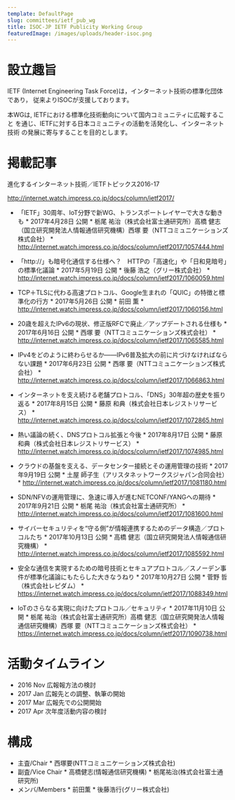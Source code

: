 ```yaml
---
template: DefaultPage
slug: committees/ietf_pub_wg
title: ISOC-JP IETF Publicity Working Group
featuredImage: /images/uploads/header-isoc.png
---
```

# 設立趣旨
IETF (Internet Engineering Task Force)は，インターネット技術の標準化団体であり，
従来よりISOCが支援しております。

本WGは, IETFにおける標準化技術動向について国内コミュニティに広報すること
を通じ、IETFに対する日本コミュニティの活動を活発化し、インターネット技術
の発展に寄与することを目的とします。

# 掲載記事

進化するインターネット技術／IETFトピックス2016-17

http://internet.watch.impress.co.jp/docs/column/ietf2017/

*  「IETF」30周年、IoT分野で新WG、トランスポートレイヤーで大きな動きも
       *  2017年4月28日 公開
       *  栃尾 祐治（株式会社富士通研究所）高橋 健志（国立研究開発法人情報通信研究機構）西塚 要（NTTコミュニケーションズ株式会社）
       *  http://internet.watch.impress.co.jp/docs/column/ietf2017/1057444.html

*  「http://」も暗号化通信する仕様へ？　HTTPの「高速化」や「日和見暗号」の標準化議論
       *  2017年5月19日 公開
       *  後藤 浩之（グリー株式会社）
       *  http://internet.watch.impress.co.jp/docs/column/ietf2017/1060059.html

*  TCP＋TLSに代わる高速プロトコル、Google生まれの「QUIC」の特徴と標準化の行方
       *  2017年5月26日 公開
       *  前田 薫
       *  http://internet.watch.impress.co.jp/docs/column/ietf2017/1060156.html

*  20歳を超えたIPv6の現状、修正版RFCで廃止／アップデートされる仕様も
       *  2017年6月16日 公開
       *  西塚 要（NTTコミュニケーションズ株式会社）
       *  http://internet.watch.impress.co.jp/docs/column/ietf2017/1065585.html

*  IPv4をどのように終わらせるか——IPv6普及拡大の前に片づけなければならない課題
       *  2017年6月23日 公開
       *  西塚 要（NTTコミュニケーションズ株式会社）
       *  http://internet.watch.impress.co.jp/docs/column/ietf2017/1066863.html

*  インターネットを支え続ける老舗プロトコル、「DNS」30年超の歴史を振り返る
       *  2017年8月15日 公開
       *  藤原 和典（株式会社日本レジストリサービス）
       *  http://internet.watch.impress.co.jp/docs/column/ietf2017/1072865.html

*  熱い議論の続く、DNSプロトコル拡張と今後
       *  2017年8月17日 公開
       *  藤原 和典（株式会社日本レジストリサービス）
       *  http://internet.watch.impress.co.jp/docs/column/ietf2017/1074985.html

*  クラウドの基盤を支える、データセンター接続とその運用管理の技術
       *  2017年9月19日 公開
       *  土屋 師子生（アリスタネットワークスジャパン合同会社）
       *  http://internet.watch.impress.co.jp/docs/column/ietf2017/1081180.html

*  SDN/NFVの運用管理に、急速に導入が進むNETCONF/YANGへの期待
       *  2017年9月21日 公開
       *  栃尾 祐治（株式会社富士通研究所）
       *  http://internet.watch.impress.co.jp/docs/column/ietf2017/1081600.html

*  サイバーセキュリティを“守る側”が情報連携するためのデータ構造／プロトコルたち
       *  2017年10月13日 公開
       *  高橋 健志（国立研究開発法人情報通信研究機構）
       *  http://internet.watch.impress.co.jp/docs/column/ietf2017/1085592.html

*  安全な通信を実現するための暗号技術とセキュアプロトコル／スノーデン事件が標準化議論にもたらした大きなうねり
       *  2017年10月27日 公開
       *  菅野 哲（株式会社レピダム）
       *  https://internet.watch.impress.co.jp/docs/column/ietf2017/1088349.html

*  IoTのさらなる実現に向けたプロトコル／セキュリティ
       *  2017年11月10日 公開
       *  栃尾 祐治（株式会社富士通研究所）高橋 健志（国立研究開発法人情報通信研究機構）西塚 要（NTTコミュニケーションズ株式会社）
       *  https://internet.watch.impress.co.jp/docs/column/ietf2017/1090738.html

# 活動タイムライン
*  2016 Nov 広報報方法の検討
*  2017 Jan 広報先との調整、執筆の開始
*  2017 Mar 広報先での公開開始
*  2017 Apr 次年度活動内容の検討

# 構成
*  主査/Chair
       * 西塚要(NTTコミュニケーションズ株式会社)
*  副査/Vice Chair
       * 高橋健志(情報通信研究機構)
       * 栃尾祐治(株式会社富士通研究所)
*  メンバ/Members
       * 前田薫
       * 後藤浩行(グリー株式会社)